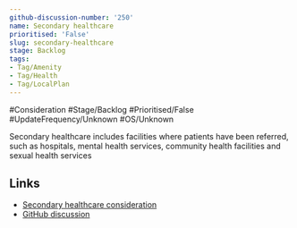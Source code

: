 ```yaml
---
github-discussion-number: '250'
name: Secondary healthcare
prioritised: 'False'
slug: secondary-healthcare
stage: Backlog
tags:
- Tag/Amenity
- Tag/Health
- Tag/LocalPlan
---
```


#Consideration #Stage/Backlog #Prioritised/False #UpdateFrequency/Unknown #OS/Unknown

Secondary healthcare includes facilities where patients have been referred, such as hospitals, mental health services, community health facilities and sexual health services

## Links

* [Secondary healthcare consideration](https://design.planning.data.gov.uk/planning-consideration/secondary-healthcare)
* [GitHub discussion](https://github.com/digital-land/data-standards-backlog/discussions/250)